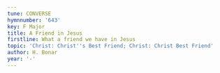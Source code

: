 ```yaml
---
tune: CONVERSE
hymnnumber: '643'
key: F Major
title: A Friend in Jesus
firstline: What a friend we have in Jesus
topic: 'Christ: Christ''s Best Friend; Christ: Christ Best Friend'
author: H. Bonar
year: '-'
---
```

